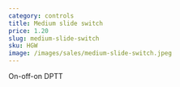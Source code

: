 ```yaml
---
category: controls
title: Medium slide switch
price: 1.20
slug: medium-slide-switch
sku: HGW
image: /images/sales/medium-slide-switch.jpeg
---
```

On-off-on DPTT
